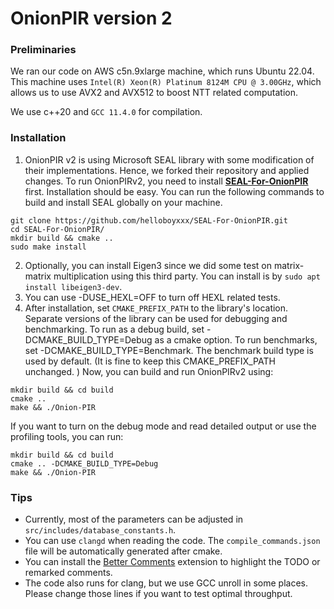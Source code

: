 # OnionPIR version 2

### Preliminaries

We ran our code on AWS c5n.9xlarge machine, which runs Ubuntu 22.04. This machine uses `Intel(R) Xeon(R) Platinum 8124M CPU @ 3.00GHz`, which allows us to use AVX2 and AVX512 to boost NTT related computation. 

We use c++20 and `GCC 11.4.0` for compilation.

### Installation

1. OnionPIR v2 is using Microsoft SEAL library with some modification of their implementations. Hence, we forked their repository and applied changes. To run OnionPIRv2, you need to install  **[SEAL-For-OnionPIR](https://github.com/helloboyxxx/SEAL-For-OnionPIR)** first. Installation should be easy. You can run the following commands to build and install SEAL globally on your machine.

```
git clone https://github.com/helloboyxxx/SEAL-For-OnionPIR.git
cd SEAL-For-OnionPIR/
mkdir build && cmake ..
sudo make install
```

2. Optionally, you can install Eigen3 since we did some test on matrix-matrix multiplication using this third party. You can install is by `sudo apt install libeigen3-dev`.
3. You can use -DUSE_HEXL=OFF to turn off HEXL related tests.
4. After installation, set `CMAKE_PREFIX_PATH` to the library's location. Separate versions of the library can be used for debugging and benchmarking. To run as a debug build, set -DCMAKE_BUILD_TYPE=Debug as a cmake option. To run benchmarks, set -DCMAKE_BUILD_TYPE=Benchmark. The benchmark build type is used by default. (It is fine to keep this CMAKE_PREFIX_PATH unchanged. ) Now, you can build and run OnionPIRv2 using: 

```
mkdir build && cd build
cmake ..
make && ./Onion-PIR
```

If you want to turn on the debug mode and read detailed output or use the profiling tools, you can run:

```
mkdir build && cd build
cmake .. -DCMAKE_BUILD_TYPE=Debug 
make && ./Onion-PIR
```



### Tips

- Currently, most of the parameters can be adjusted in `src/includes/database_constants.h`. 
- You can use `clangd` when reading the code. The `compile_commands.json` file will be automatically generated after cmake.
- You can install the [Better Comments](https://marketplace.visualstudio.com/items?itemName=aaron-bond.better-comments) extension to highlight the TODO or remarked comments.
- The code also runs for clang, but we use GCC unroll in some places. Please change those lines if you want to test optimal throughput.

